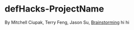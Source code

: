 # defHacks-ProjectName
By Mitchell Ciupak, Terry Feng, Jason Su,
[Brainstorming](https://docs.google.com/document/d/1McyiA7V1hJDm05mfCcLR2imxf6tBSZuqwVMVEN9aF_I/edit?usp=sharing)
hi
hi
